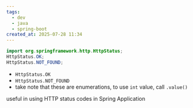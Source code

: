 ```yaml
---
tags:
  - dev
  - java
  - spring-boot
created_at: 2025-07-28 11:34
---
```

```java
import org.springframework.http.HttpStatus;
HttpStatus.OK;
HttpStatus.NOT_FOUND;
```
- `HttpStatus.OK`
- `HttpStatus.NOT_FOUND`
- take note that these are enumerations, to use `int` value, call `.value()`

useful in using HTTP status codes in Spring Application